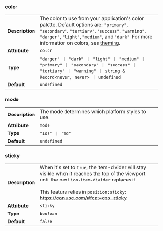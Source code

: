

### color 

| | |
| --- | --- |
| **Description** | The color to use from your application's color palette. Default options are: `"primary"`, `"secondary"`, `"tertiary"`, `"success"`, `"warning"`, `"danger"`, `"light"`, `"medium"`, and `"dark"`. For more information on colors, see [theming](/docs/theming/basics). |
| **Attribute** | `color` |
| **Type** | `"danger" ｜ "dark" ｜ "light" ｜ "medium" ｜ "primary" ｜ "secondary" ｜ "success" ｜ "tertiary" ｜ "warning" ｜ string & Record<never, never> ｜ undefined` |
| **Default** | `undefined` |



### mode 

| | |
| --- | --- |
| **Description** | The mode determines which platform styles to use. |
| **Attribute** | `mode` |
| **Type** | `"ios" ｜ "md"` |
| **Default** | `undefined` |



### sticky 

| | |
| --- | --- |
| **Description** | When it's set to `true`, the item-divider will stay visible when it reaches the top of the viewport until the next `ion-item-divider` replaces it.<br /><br />This feature relies in `position:sticky`: https://caniuse.com/#feat=css-sticky |
| **Attribute** | `sticky` |
| **Type** | `boolean` |
| **Default** | `false` |

